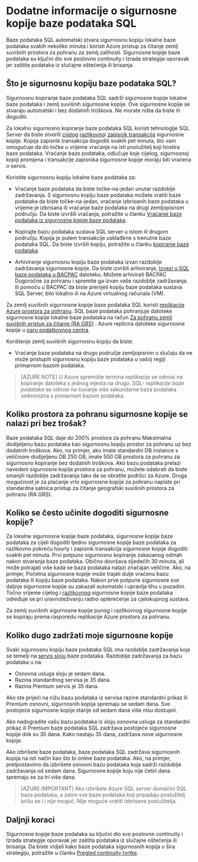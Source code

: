 <properties
   pageTitle="Sigurnosno kopiranje baze podataka SQL - automatsko, suvišne zemlj. | Microsoft Azure" 
   description="Baze podataka SQL automatski stvara sigurnosnu kopiju lokalne baze podataka svakih pet minuta i osigurati zemlj redundanciju koristi Azure pristup za čitanje zemlj suvišnih prostora za pohranu (RA GRS). "
   services="sql-database"
   documentationCenter=""
   authors="CarlRabeler"
   manager="jhubbard"
   editor="monicar"/>

<tags
   ms.service="sql-database"
   ms.devlang="NA"
   ms.topic="article"
   ms.tgt_pltfrm="NA"
   ms.workload="NA"
   ms.date="10/20/2016"
   ms.author="carlrab;barbkess"/>

<!------------------
This topic is annotated with TEMPLATE guidelines for FEATURE TOPICS.


Metadata guidelines

pageTitle
    60 characters or less. Includes name of the feature - primary benefit. Not the same as H1. Its 60 characters or fewer including all characters between the quotes and the Microsoft Azure site identifier.

description
    115-145 characters. Duplicate of the first sentence in the introduction. This is the abstract of the article that displays under the title when searching in Bing or Google. 

    Example: "SQL Database automatically creates a local database backup every few minutes and uses Azure read-access geo-redundant storage for geo-redundancy."
------------------>

<!----------------

TEMPLATE GUIDELINES for feature topics

The Feature Topic is a one-pager (ok, sometimes longer) that explains a capability of the product or service. It explains what the capability is and characteristics of the capability.  

It is a "learning" topic, not an action topic.

DO explain this:
    • Definition of the feature terminology.  i.e., What is a database backup?
    • Characteristics and capabilities of the feature. (How the feature works)
    • Common uses with links to overview topics that recommend when to use the feature.
    • Reference specifications (Limitations and Restrictions, Permissions, General Remarks, etc.)
    • Next Steps with links to related overviews, features, and tasks.

DON'T explain this:
    • How to steps for using the feature (Tasks)
    • How to solve business problems that incorporate the feature (Overviews)
------------------->

<!------------------
GUIDELINES for the H1 
    
    The H1 should answer the question "What is in this topic?" Write the H1 heading in conversational language and use search key words as much as possible. Since this is a learning topic, make sure the title indicates that and doesn't mislead people to think this will tell them how to do tasks.  
    
    To help people understand this is a learning topic and not an action topic, start the title with "Learn about ... "

    Heading must use an industry standard term. If your feature is a proprietary name like "Elastic database pools", use a synonym. For example:    "Learn about elastic database pools for multi-tenant databases". In this case multi-tenant database is the industry-standard term that will be an anchor for finding the topic.

-------------------->

# <a name="learn-about-sql-database-backups"></a>Dodatne informacije o sigurnosne kopije baze podataka SQL

<!------------------
    GUIDELINES for introduction
    
    The introduction is 1-2 sentences.  It is optimized for search and sets proper expectations about what to expect in the article. It should contain the top key words that you are using throughout the article.The introduction should be brief and to the point of what the feature is, what it is used for, and what's in the article. 

    If the introduction is short enough, your article can pop to the top in Google Instant Answers.

    In this example:
    
 

Sentence #1 Explains what the article will cover, which is what the feature is or does. This is also the metadata description. 
    SQL Database automatically creates a local database backup every five minutes and uses Azure read-access geo-redundant storage (RA-GRS) to provide geo-redundancy. 

Sentence #2 Explains why I should care about this.  
    Database backups are an essential part of any business continuity and disaster recovery strategy because they protect your data from accidental corruption or deletion.

-------------------->

Baze podataka SQL automatski stvara sigurnosnu kopiju lokalne baze podataka svakih nekoliko minuta i koristi Azure pristup za čitanje zemlj suvišnih prostora za pohranu za zemlj zalihosti. Sigurnosne kopije baze podataka su ključni dio sve poslovne continuity i Izrada strategije oporavak jer zaštita podataka iz slučajne oštećenja ili brisanja. 

<!-- This image needs work, so not putting it in right now.

This diagram shows SQL Database running in the US East region. It creates a database backup every five minutes, which it stores locally to Azure Read Access Geo-redundant Storage (RA-GRS). Azure uses geo-replication to copy the database backups to a paired data center in the US West region.

![geo-restore](./media/sql-database-geo-restore/geo-restore-1.png)

-->

<!---------------
GUIDELINES for the first ## H2.

    The first ## describes what the feature encompasses and how it is used. It points to related task articles.
    
    For consistency, being the heading with "What is ... "
----------------->

## <a name="what-is-a-sql-database-backup"></a>Što je sigurnosnu kopiju baze podataka SQL?  

<!-- 
    Explains what a SQL Database backup is and answers an important question that people want to know.
-->

Sigurnosno kopiranje baze podataka SQL sadrži sigurnosne kopije lokalne baze podataka i zemlj suvišnih sigurnosne kopije. Ove sigurnosne kopije se stvaraju automatski i bez dodatnih troškova. Ne morate ništa da biste ih dogoditi.

<!----------------- 
    Explains first component of the backup feature
------------------>

Za lokalno sigurnosno kopiranje baze podataka SQL koristi tehnologije SQL Server da biste stvorili [cijelog](https://msdn.microsoft.com/library/ms186289.aspx) [razlikovno](https://msdn.microsoft.com/library/ms175526.aspx )i [zapisnik transakcija](https://msdn.microsoft.com/library/ms191429.aspx) sigurnosne kopije. Kopija zapisnik transakcija dogoditi svakih pet minuta, što vam omogućuje da do točke u vrijeme vraćanje na isti poslužitelj koji hostira baze podataka. Vraćanje baze podataka, odlučuje koje cijelog, sigurnosnoj kopiji promjena i transakcije zapisnika sigurnosne kopije moraju biti vraćena o servis.

<!--------------- 
    Explicit list of what to do with a local backup. "Use a ..." helps people to scan the topic and find the uses quickly.
---------------->

Koristite sigurnosnu kopiju lokalne baze podataka za:

- Vraćanje baze podataka da biste točke-na-jedan unutar razdoblje zadržavanja. S sigurnosnu kopiju baze podataka možete vratiti baze podataka da biste točke-na-jedan, vraćanje izbrisanih baze podataka u vrijeme je izbrisana ili vraćanje baze podataka na drugi zemljopisnom području. Da biste izvršili vraćanja, potražite u članku [Vraćanje baze podataka iz sigurnosne kopije baze podataka](sql-database-recovery-using-backups.md).

- Kopirajte bazu podataka sustava SQL server u istom ili drugom području. Kopija je putem transakcije usklađene s trenutne baze podataka SQL. Da biste izvršili kopiju, potražite u članku [kopiranje baze podataka](sql-database-copy.md).

- Arhiviranje sigurnosnu kopiju baze podataka izvan razdoblje zadržavanja sigurnosne kopije. Da biste izvršili arhiviranje, [Izvezi u SQL baze podataka u BACPAC](sql-database-export.md) datoteku. Možete arhivirati BACPAC Dugoročne za pohranu i spremite ga izvan vaše razdoblje zadržavanja. Ili pomoću u BACPAC da biste prenijeli kopiju baze podataka sustava SQL Server, bilo lokalno ili na Azure virtualnog računala (VM).

<!----------------- 
    Explains first component of the backup feature
------------------>

Za zemlj suvišnih sigurnosne kopije baze podataka SQL koristi [replikacije Azure prostora za pohranu](../storage/storage-redundancy.md). SQL baze podataka pohranjuje datoteke sigurnosne kopije lokalne baze podataka na račun [Za pohranu zemlj suvišnih pristup za čitanje (RA GRS)](../storage/storage-redundancy.md#read-access-geo-redundant-storage) . Azure replicira datoteke sigurnosne kopije u [paru podatkovnog centra](../best-practices-availability-paired-regions.md). 

<!--------------- 
    Explicit list of what to do with a geo-redundant backup. "Use a ..." helps people to scan the topic and find the uses quickly.
---------------->

Korištenje zemlj suvišnih sigurnosnu kopiju da biste:

- Vraćanje baze podataka na drugo područje zemljopisnim u slučaju da ne može pristupiti sigurnosnu kopiju baze podataka u vašoj regiji primarnom bazom podataka. 

>[AZURE.NOTE] U Azure spremište termina *replikacije* se odnosi na kopiranje datoteka s jednog mjesta na drugo. SQL- *replikacije baze podataka* se odnosi na čuvanje više sekundarne baza podataka sinkronizira s primarnom bazom podataka. 

<!----------------
    The next ## H2's discuss key characteristics of how the feature works. The title is in conversational language and asks the question that will be answered.
------------------->
## <a name="how-much-backup-storage-is-included-at-no-cost"></a>Koliko prostora za pohranu sigurnosne kopije se nalazi pri bez trošak?

Baze podataka SQL daje do 200% prostora za pohranu Maksimalna dodijeljenu bazu podataka kao sigurnosnu kopiju prostor za pohranu uz bez dodatnih troškova. Ako, na primjer, ako imate standardni DB instance s veličinom dodijeljenu DB 250 GB, imate 500 GB prostora za pohranu za sigurnosno kopiranje bez dodatnih troškova. Ako bazu podataka prelazi navedeni sigurnosne kopije prostora za pohranu, možete odabrati da biste smanjili razdoblje zadržavanja tako da se obratite podršci za Azure. Druga mogućnost je za plaćanje vrlo sigurnosne kopije za pohranu naplate pri standardna satnica pristup za čitanje geografski suvišnih prostora za pohranu (RA GRS). 

## <a name="how-often-do-backups-happen"></a>Koliko se često učinite dogoditi sigurnosne kopije?

Za lokalne sigurnosne kopije baze podataka, sigurnosne kopije baze podataka za cijeli dogoditi tjedno sigurnosne kopije baze podataka za razlikovno pokreću hourly i zapisnik transakcija sigurnosne kopije dogoditi svakih pet minuta. Prvi potpuno sigurnosno kopiranje zakazanog odmah nakon stvaranja baze podataka. Obično dovršava sljedećih 30 minuta, ali može potrajati više kada se baza podataka nalazi značajan veličine. Ako, na primjer, Početna sigurnosne kopije može trajati dulje vraćenu bazu podataka ili kopiju baze podataka. Nakon prve potpune sigurnosne sve daljnje sigurnosne kopije su zakazali automatski i upravlja tihu u pozadini. Točno vrijeme cijelog i [razlikovnog](https://msdn.microsoft.com/library/ms175526.aspx) sigurnosne kopije baze podataka određuje se pri uravnoteživanju radno opterećenje za cjelokupnog sustava. 

Za zemlj suvišnih sigurnosne kopije punog i razlikovnog sigurnosne kopije se kopiraju prema rasporedu replikacije Azure prostora za pohranu.

## <a name="how-long-do-you-keep-my-backups"></a>Koliko dugo zadržati moje sigurnosne kopije

Svaki sigurnosnu kopiju baze podataka SQL ima razdoblje zadržavanja koja se temelji na [servis sloju](sql-database-service-tiers.md) baze podataka. Razdoblje zadržavanja za bazu podataka u na:

<!------------------

    Using a list so the information is easy to find when scanning.
------------------->

- Osnovna usluga sloju je sedam dana.
- Razina standardnog servisa je 35 dana.
- Razina Premium servis je 35 dana.


Ako ste prijeći na nižu bazu podataka iz servisa razine standardni prikaz ili Premium osnovni, sigurnosnih kopija spremaju se sedam dana. Sve postojeće sigurnosne kopije starije od sedam dana više nisu dostupni. 

Ako nadogradite vašu bazu podataka iz sloju osnovna usluga za standardni prikaz ili Premium baze podataka SQL zadržava postojeće sigurnosne kopije dok su 35 dana. Kako nastaju 35 dana, zadržava nove sigurnosne kopije.
 
Ako izbrišete baze podataka, baze podataka SQL zadržava sigurnosnih kopija na isti način kao što bi online baze podataka. Ako, na primjer, pretpostavimo da izbrišete osnovni bazu podataka koja sadrži razdoblje zadržavanja od sedam dana. Sigurnosne kopije koju nije četiri dana spremaju se za tri više dana.

>[AZURE.IMPORTANT]
    Ako izbrišete Azure SQL server domaćini SQL baze podataka, a zatim sve baze podataka koji pripadaju poslužitelj brišu se i i nije moguć. Nije moguće vratiti izbrisane poslužitelja.

<!-------------------
OPTIONAL section
## Best practices 
--------------------->

<!-------------------
OPTIONAL section
## General remarks
--------------------->

<!-------------------
OPTIONAL section
## Limitations and restrictions
--------------------->

<!-------------------
OPTIONAL section
## Metadata
--------------------->

<!-------------------
OPTIONAL section
## Performance
--------------------->

<!-------------------
OPTIONAL section
## Permissions
--------------------->

<!-------------------
OPTIONAL section
## Security
--------------------->

<!-------------------
GUIDELINES for Next Steps

    The last section is Next Steps. Give a next step that would be relevant to the customer after they have learned about the feature and the tasks associated with it.  Perhaps point them to one or two key scenarios that use this feature.

    You don't need to repeat links you have already given them.
--------------------->

## <a name="next-steps"></a>Daljnji koraci

Sigurnosne kopije baze podataka su ključni dio sve poslovne continuity i Izrada strategije oporavak jer zaštita podataka iz slučajne oštećenja ili brisanja. Da biste vidjeli kako baze podataka sigurnosnih kopija u šira strategiju, potražite u članku [Pregled continuity tvrtke](sql-database-business-continuity.md).


